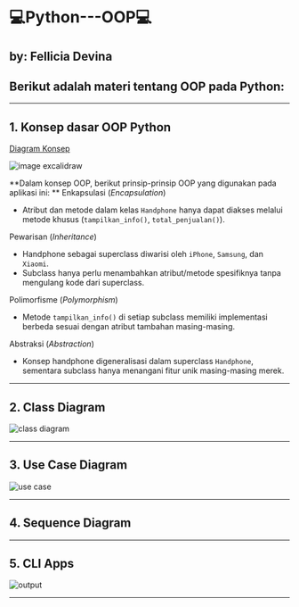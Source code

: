 # 💻Python---OOP💻
## by: Fellicia Devina
## **Berikut adalah materi tentang OOP pada Python:**
---

## 1. Konsep dasar OOP Python
[Diagram Konsep](https://excalidraw.com/#json=w6A36x2xQb6Bk_yD8fVpT,ct1yy5XzDHssWsyY1YI3Ww)

![image excalidraw](https://github.com/user-attachments/assets/c7cd30b3-1da8-44fe-aef2-c534a993314d)

**Dalam konsep OOP, berikut prinsip-prinsip OOP yang digunakan pada aplikasi ini: **
Enkapsulasi (*Encapsulation*)
- Atribut dan metode dalam kelas `Handphone` hanya dapat diakses melalui metode khusus (`tampilkan_info()`, `total_penjualan()`).

Pewarisan (*Inheritance*)
- Handphone sebagai superclass diwarisi oleh `iPhone`, `Samsung`, dan `Xiaomi`.
- Subclass hanya perlu menambahkan atribut/metode spesifiknya tanpa mengulang kode dari superclass.

Polimorfisme (*Polymorphism*)
- Metode `tampilkan_info()` di setiap subclass memiliki implementasi berbeda sesuai dengan atribut tambahan masing-masing.

Abstraksi (*Abstraction*)
- Konsep handphone digeneralisasi dalam superclass `Handphone`, sementara subclass hanya menangani fitur unik masing-masing merek.

---

## 2. Class Diagram
![class diagram](https://github.com/user-attachments/assets/356752a5-2ac2-43bb-b49a-56cbdf641cc6)

---

## 3. Use Case Diagram
![use case](https://github.com/user-attachments/assets/4b4efc06-60a4-4a4a-8573-23f2dfae0e86)

---

## 4. Sequence Diagram

---

## 5. CLI Apps
![output](https://github.com/user-attachments/assets/931b9eec-1fac-45b1-a903-96d4f3c800e5)

---
